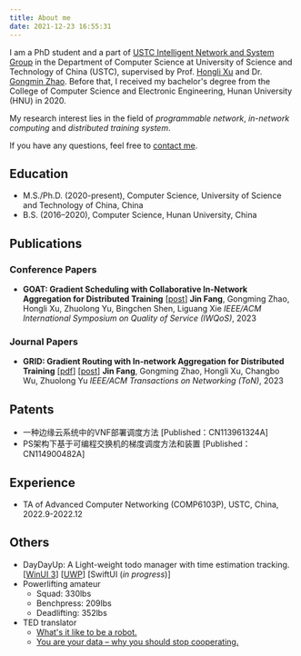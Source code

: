 ```yaml
---
title: About me
date: 2021-12-23 16:55:31
---
```


I am a PhD student and a part of [USTC Intelligent Network and System Group](https://int-ustc.github.io/index.html) in the Department of Computer Science at University of Science and Technology of China (USTC), supervised by Prof. [Hongli Xu](http://staff.ustc.edu.cn/~xuhongli/) and Dr. [Gongmin Zhao](https://gmzhao-ustc.github.io/). Before that, I received my bachelor's degree from the College of Computer Science and Electronic Engineering, Hunan University (HNU) in 2020.

My research interest lies in the field of *programmable network*, *in-network computing* and *distributed training system*.

If you have any questions, feel free to <a href="mailto:Fangjin98@outlook.com">contact me</a>.

## Education

- M.S./Ph.D. (2020-present), Computer Science, University of Science and Technology of China, China
- B.S. (2016–2020), Computer Science, Hunan University, China

## Publications

### Conference Papers

- **GOAT: Gradient Scheduling with Collaborative In-Network Aggregation for Distributed Training** [[post](/2022/12/02/gradientscheduling/)]
  **Jin Fang**, Gongming Zhao, Hongli Xu, Zhuolong Yu, Bingchen Shen, Liguang Xie
  *IEEE/ACM International Symposium on Quality of Service (IWQoS)*, 2023

### Journal Papers

- **GRID: Gradient Routing with In-network Aggregation for Distributed Training** [[pdf](../pdf/GRID.pdf)] [[post](/2022/08/25/GradientRouting/)]
  **Jin Fang**, Gongming Zhao, Hongli Xu, Changbo Wu, Zhuolong Yu
  *IEEE/ACM Transactions on Networking (ToN)*, 2023

## Patents

- 一种边缘云系统中的VNF部署调度方法 [Published：CN113961324A]
- PS架构下基于可编程交换机的梯度调度方法和装置 [Published：CN114900482A]

## Experience

- TA of Advanced Computer Networking (COMP6103P), USTC, China, 2022.9-2022.12

## Others

- DayDayUp: A Light-weight todo manager with time estimation tracking. [[WinUI 3](https://github.com/Fangjin98/daydayup)] [[UWP](https://github.com/Fangjin98/daydayup-uwp)] [SwiftUI (*in progress*)]
- Powerlifting amateur
  - Squad: 330lbs
  - Benchpress: 209lbs
  - Deadlifting: 352lbs
- TED translator
  - [What's it like to be a robot.](https://www.ted.com/talks/leila_takayama_what_s_it_like_to_be_a_robot#t-2616)
  - [You are your data – why you should stop cooperating.](https://www.youtube.com/watch?v=uG7kmUomXog)

